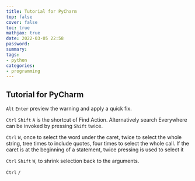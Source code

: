 ```yaml
---
title: Tutorial for PyCharm
top: false
cover: false
toc: true
mathjax: true
date: 2022-03-05 22:58
password:
summary:
tags:
- python
categories:
- programming
---
```


## Tutorial for PyCharm

`Alt` `Enter` preview the warning and apply a quick fix.

`Ctrl` `Shift` `A` is the shortcut of Find Action. Alternatively search Everywhere can be invoked by pressing `Shift` twice.

`Ctrl` `W`, once to select the word under the caret, twice to select the whole string, tree times to include quotes, four times to select the whole call. If the caret is at the beginning of a statement, twice pressing is used to select it 

`Ctrl` `Shift` `W`, to shrink selection back to the arguments. 

`Ctrl` `/` 
